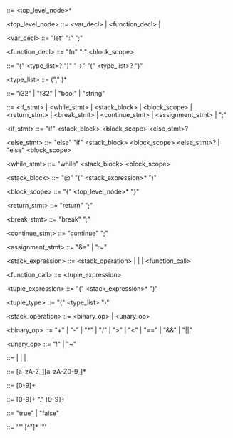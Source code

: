 <program> ::= <top_level_node>*

<top_level_node> ::= <var_decl>
                   | <function_decl>
                   | <statement>

<var_decl> ::= "let" <identifier> ":" <type> ";"

<function_decl> ::= "fn" <identifier> ":" <signature> <block_scope> 

<signature> ::= "(" <type_list>? ")" "->" "(" <type_list>? ")"

<type_list> ::= <type> ("," <type>)*

<type> ::= "i32" | "f32" | "bool" | "string"

<statement> ::= <if_stmt>
              | <while_stmt>
              | <stack_block>
              | <block_scope>
              | <return_stmt>
              | <break_stmt>
              | <continue_stmt>
              | <assignment_stmt>
              | ";"

<if_stmt> ::= "if" <stack_block> <block_scope> <else_stmt>?

<else_stmt> ::= "else" "if" <stack_block>  <block_scope> <else_stmt>?
              | "else" <block_scope> 

<while_stmt> ::= "while" <stack_block>  <block_scope> 

<stack_block> ::= "@" "(" <stack_expression>* ")"

<block_scope> ::= "{" <top_level_node>* "}"

<return_stmt> ::= "return" ";"

<break_stmt> ::= "break" ";"

<continue_stmt> ::= "continue" ";"

<assignment_stmt> ::= "&=" <identifier>
                    | ":=" <identifier>

<stack_expression> ::= <stack_operation>
                     | <identifier>
                     | <literal>
                     | <function_call>

<function_call> ::= <tuple_expression> <identifier>

<tuple_expression> ::= "(" <stack_expression>* ")"

<tuple_type> ::= "(" <type_list> ")"

<stack_operation> ::= <binary_op>
                    | <unary_op>

<binary_op> ::= "+" | "-" | "*" | "/" | ">" | "<" | "==" | "&&" | "||"

<unary_op> ::= "!" | "~"

<literal> ::= <number> | <float> | <boolean> | <string>

<identifier> ::= [a-zA-Z_][a-zA-Z0-9_]*

<number> ::= [0-9]+

<float> ::= [0-9]+ "." [0-9]+

<boolean> ::= "true" | "false"

<string> ::= '"' [^"]* '"'
